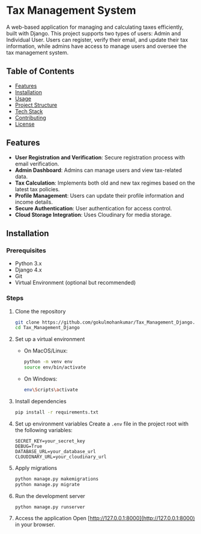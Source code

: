 # Tax Management System

A web-based application for managing and calculating taxes efficiently, built with Django. This project supports two types of users: Admin and Individual User. Users can register, verify their email, and update their tax information, while admins have access to manage users and oversee the tax management system.

## Table of Contents
- [Features](#features)
- [Installation](#installation)
- [Usage](#usage)
- [Project Structure](#project-structure)
- [Tech Stack](#tech-stack)
- [Contributing](#contributing)
- [License](#license)

## Features
- **User Registration and Verification**: Secure registration process with email verification.
- **Admin Dashboard**: Admins can manage users and view tax-related data.
- **Tax Calculation**: Implements both old and new tax regimes based on the latest tax policies.
- **Profile Management**: Users can update their profile information and income details.
- **Secure Authentication**: User authentication for access control.
- **Cloud Storage Integration**: Uses Cloudinary for media storage.

## Installation

### Prerequisites
- Python 3.x
- Django 4.x
- Git
- Virtual Environment (optional but recommended)

### Steps
1. Clone the repository
   ```bash
   git clone https://github.com/gokulmohankumar/Tax_Management_Django.git
   cd Tax_Management_Django

2. Set up a virtual environment
   - On MacOS/Linux:
     ```bash
     python -m venv env
     source env/bin/activate
     ```
   - On Windows:
     ```bash
     env\Scripts\activate
     ```

3. Install dependencies
   ```bash
   pip install -r requirements.txt
   ```

4. Set up environment variables
   Create a `.env` file in the project root with the following variables:
   ```env
   SECRET_KEY=your_secret_key
   DEBUG=True
   DATABASE_URL=your_database_url
   CLOUDINARY_URL=your_cloudinary_url
   ```

5. Apply migrations
   ```bash
   python manage.py makemigrations
   python manage.py migrate
   ```

6. Run the development server
   ```bash
   python manage.py runserver
   ```

7. Access the application
   Open [http://127.0.0.1:8000](http://127.0.0.1:8000) in your browser.
